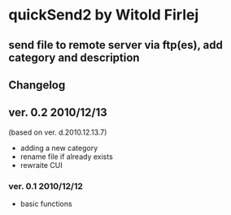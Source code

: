 quickSend2 by Witold Firlej
=========================

## send file to remote server via ftp(es), add category and description

Changelog
---------

## ver. 0.2 2010/12/13
(based on ver. d.2010.12.13.7)

*  adding a new category
*  rename file if already exists
*  rewraite CUI

### ver. 0.1 2010/12/12

*  basic functions
